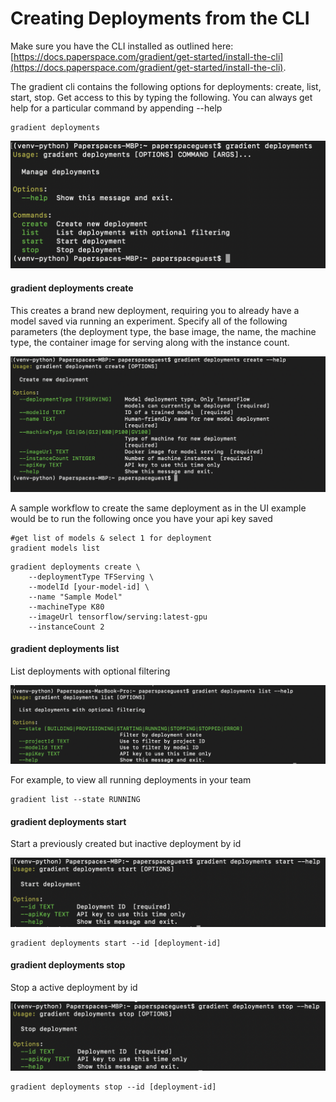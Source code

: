 # Creating Deployments from the CLI

Make sure you have the CLI installed as outlined here: [https://docs.paperspace.com/gradient/get-started/install-the-cli](https://docs.paperspace.com/gradient/get-started/install-the-cli). 

The gradient cli contains the following options for deployments: create, list, start, stop. Get access to this by typing the following. You can always get help for a particular command by appending --help

```text
gradient deployments
```

![](../.gitbook/assets/screen-shot-2019-06-24-at-10.57.30-pm.png)

#### gradient deployments create

This creates a brand new deployment, requiring you to already have a model saved via running an experiment. Specify all of the following parameters \(the deployment type, the base image, the name, the machine type, the container image for serving along with the instance count.  

![](../.gitbook/assets/screen-shot-2019-06-24-at-10.57.59-pm.png)

A sample workflow to create the same deployment as in the UI example would be to run the following once you have your api key saved

```text
#get list of models & select 1 for deployment
gradient models list
```

```text
gradient deployments create \
    --deploymentType TFServing \
    --modelId [your-model-id] \
    --name "Sample Model"
    --machineType K80
    --imageUrl tensorflow/serving:latest-gpu
    --instanceCount 2
```

#### gradient deployments list

List deployments with optional filtering

![](../.gitbook/assets/screen-shot-2019-06-25-at-2.59.35-pm.png)

For example, to view all running deployments in your team

```text
gradient list --state RUNNING
```

#### gradient deployments start

Start a previously created but inactive deployment by id

![](../.gitbook/assets/screen-shot-2019-06-24-at-10.58.55-pm.png)

```text
gradient deployments start --id [deployment-id]
```

#### gradient deployments stop

Stop a active deployment by id

![](../.gitbook/assets/screen-shot-2019-06-24-at-10.59.08-pm.png)

```text
gradient deployments stop --id [deployment-id]
```

